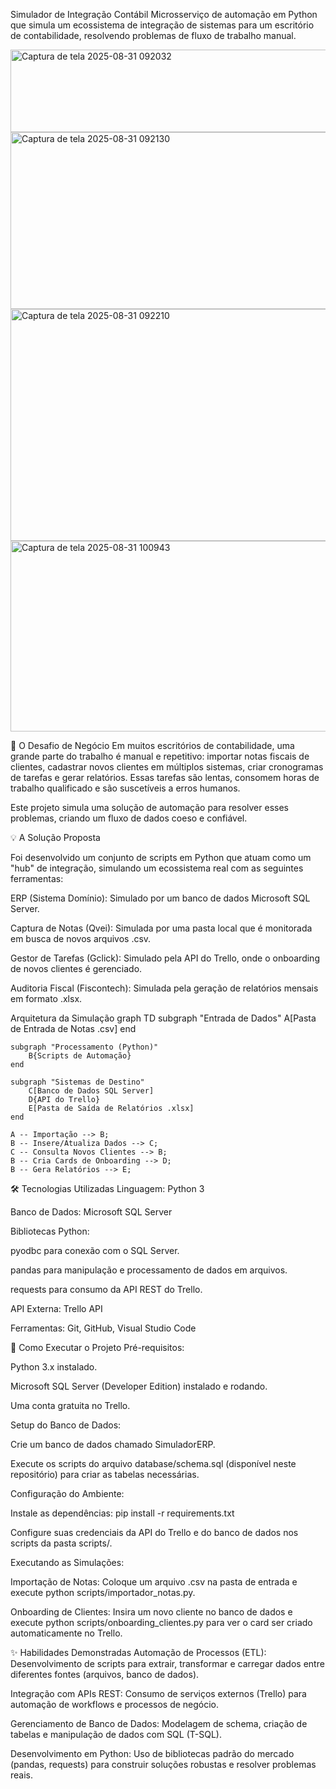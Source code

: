 Simulador de Integração Contábil
Microsserviço de automação em Python que simula um ecossistema de integração de sistemas para um escritório de contabilidade, resolvendo problemas de fluxo de trabalho manual.


<img width="912" height="132" alt="Captura de tela 2025-08-31 092032" src="https://github.com/user-attachments/assets/92cb90e1-5133-43c9-8791-00ce59b33d7f" />


<img width="1211" height="283" alt="Captura de tela 2025-08-31 092130" src="https://github.com/user-attachments/assets/8ecef158-a0b0-4e76-a985-9d31dace1a1d" />


<img width="1005" height="371" alt="Captura de tela 2025-08-31 092210" src="https://github.com/user-attachments/assets/0abd3996-bb8e-45a6-99ad-854a38f22218" />



<img width="1185" height="305" alt="Captura de tela 2025-08-31 100943" src="https://github.com/user-attachments/assets/10b85942-08c8-416a-92fc-2678b55badc8" />

🎯 O Desafio de Negócio
Em muitos escritórios de contabilidade, uma grande parte do trabalho é manual e repetitivo: importar notas fiscais de clientes, cadastrar novos clientes em múltiplos sistemas, criar cronogramas de tarefas e gerar relatórios. Essas tarefas são lentas, consomem horas de trabalho qualificado e são suscetíveis a erros humanos.

Este projeto simula uma solução de automação para resolver esses problemas, criando um fluxo de dados coeso e confiável.

💡 A Solução Proposta

Foi desenvolvido um conjunto de scripts em Python que atuam como um "hub" de integração, simulando um ecossistema real com as seguintes ferramentas:

ERP (Sistema Domínio): Simulado por um banco de dados Microsoft SQL Server.

Captura de Notas (Qvei): Simulada por uma pasta local que é monitorada em busca de novos arquivos .csv.

Gestor de Tarefas (Gclick): Simulado pela API do Trello, onde o onboarding de novos clientes é gerenciado.

Auditoria Fiscal (Fiscontech): Simulada pela geração de relatórios mensais em formato .xlsx.

Arquitetura da Simulação
graph TD
    subgraph "Entrada de Dados"
        A[Pasta de Entrada de Notas .csv]
    end

    subgraph "Processamento (Python)"
        B{Scripts de Automação}
    end

    subgraph "Sistemas de Destino"
        C[Banco de Dados SQL Server]
        D{API do Trello}
        E[Pasta de Saída de Relatórios .xlsx]
    end

    A -- Importação --> B;
    B -- Insere/Atualiza Dados --> C;
    C -- Consulta Novos Clientes --> B;
    B -- Cria Cards de Onboarding --> D;
    B -- Gera Relatórios --> E;

🛠️ Tecnologias Utilizadas
Linguagem: Python 3

Banco de Dados: Microsoft SQL Server

Bibliotecas Python:

pyodbc para conexão com o SQL Server.

pandas para manipulação e processamento de dados em arquivos.

requests para consumo da API REST do Trello.

API Externa: Trello API

Ferramentas: Git, GitHub, Visual Studio Code

🚀 Como Executar o Projeto
Pré-requisitos:

Python 3.x instalado.

Microsoft SQL Server (Developer Edition) instalado e rodando.

Uma conta gratuita no Trello.

Setup do Banco de Dados:

Crie um banco de dados chamado SimuladorERP.

Execute os scripts do arquivo database/schema.sql (disponível neste repositório) para criar as tabelas necessárias.

Configuração do Ambiente:

Instale as dependências: pip install -r requirements.txt

Configure suas credenciais da API do Trello e do banco de dados nos scripts da pasta scripts/.

Executando as Simulações:

Importação de Notas: Coloque um arquivo .csv na pasta de entrada e execute python scripts/importador_notas.py.

Onboarding de Clientes: Insira um novo cliente no banco de dados e execute python scripts/onboarding_clientes.py para ver o card ser criado automaticamente no Trello.

✨ Habilidades Demonstradas
Automação de Processos (ETL): Desenvolvimento de scripts para extrair, transformar e carregar dados entre diferentes fontes (arquivos, banco de dados).

Integração com APIs REST: Consumo de serviços externos (Trello) para automação de workflows e processos de negócio.

Gerenciamento de Banco de Dados: Modelagem de schema, criação de tabelas e manipulação de dados com SQL (T-SQL).

Desenvolvimento em Python: Uso de bibliotecas padrão do mercado (pandas, requests) para construir soluções robustas e resolver problemas reais.
